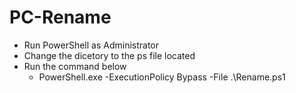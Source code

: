 # PC-Rename

* Run PowerShell as Administrator
* Change the dicetory to the ps file located
* Run the command below
  * PowerShell.exe -ExecutionPolicy Bypass -File .\Rename.ps1
